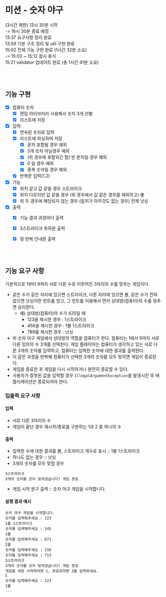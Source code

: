 # 미션 - 숫자 야구
(3시간 제한)
13시 30분 시작 <br>
-> 16시 30분 종료 예정 <br>
13:37 요구사항 정리 완료 <br>
13:59 기본 구조 정리 및 util 구현 완료 <br>
15:02 전체 기능 구현 완료 (1시간 32분 소요)<br>
-> 15:02 ~ 15:12 잠시 휴식 <br>
15:21 validator 업데이트 완료 (총 1시간 41분 소요) <br>

<br><br>
## 기능 구현
- [X] 컴퓨터 숫자
    - [X] 랜덤 라이브러리 사용해서 숫자 3개 선별
    - [X] 리스트에 저장
- [X] 입력
    - [X] 연속된 숫자로 입력
    - [X] 리스트에 파싱하여 저장
        - [X] 문자 포함될 경우 예외
        - [X] 3개 숫자 아닐경우 예외
        - [X] (위 경우에 포함되긴 함) 빈 문자일 경우 예외
        - [X] 0 일 경우 예외
        - [X] 중복 숫자일 경우 예외
    - [X] 반복문 입력(1,2)
- [X] 기능
    - [X] 위치 같고 값 같을 경우 스트라이크
    - [X] 위치 다르지만 값 같을 경우 (위 경우에서 값 같은 경우를 제외하고) 볼
    - [X] 위 두 경우에 해당되지 않는 경우 (일치가 아무것도 없는 경우) 전체 낫싱
- [X] 출력
    - [X] 기능 결과 과정마다 출력
    - [X] 3스트라이크 축하문 출력 
    - [X] 및 반복 안내문 출력


<br><br>
## 기능 요구 사항
기본적으로 1부터 9까지 서로 다른 수로 이루어진 3자리의 수를 맞추는 게임이다.
- 같은 수가 같은 자리에 있으면 스트라이크, 다른 자리에 있으면 볼, 같은 수가 전혀 없으면 낫싱이란 힌트를 얻고, 그 힌트를 이용해서 먼저 상대방(컴퓨터)의 수를 맞추면 승리한다.
    - 예) 상대방(컴퓨터)의 수가 425일 때
        - 123을 제시한 경우 : 1스트라이크
        - 456을 제시한 경우 : 1볼 1스트라이크
        - 789를 제시한 경우 : 낫싱
- 위 숫자 야구 게임에서 상대방의 역할을 컴퓨터가 한다. 컴퓨터는 1에서 9까지 서로 다른 임의의 수 3개를 선택한다. 게임 플레이어는 컴퓨터가 생각하고 있는 서로 다른 3개의 숫자를 입력하고, 컴퓨터는 입력한 숫자에 대한
  결과를 출력한다.
- 이 같은 과정을 반복해 컴퓨터가 선택한 3개의 숫자를 모두 맞히면 게임이 종료된다.
- 게임을 종료한 후 게임을 다시 시작하거나 완전히 종료할 수 있다.
- 사용자가 잘못된 값을 입력할 경우 `IllegalArgumentException`을 발생시킨 후 애플리케이션은 종료되어야 한다.

### 입출력 요구 사항
#### 입력
- 서로 다른 3자리의 수
- 게임이 끝난 경우 재시작/종료를 구분하는 1과 2 중 하나의 수
#### 출력
- 입력한 수에 대한 결과를 볼, 스트라이크 개수로 표시  :: 1볼 1스트라이크
- 하나도 없는 경우 :: 낫싱
- 3개의 숫자를 모두 맞힐 경우
```
3스트라이크
3개의 숫자를 모두 맞히셨습니다! 게임 종료
```
- 게임 시작 문구 출력 :: 숫자 야구 게임을 시작합니다.

#### 실행 결과 예시
```
숫자 야구 게임을 시작합니다.
숫자를 입력해주세요 : 123
1볼 1스트라이크
숫자를 입력해주세요 : 145
1볼
숫자를 입력해주세요 : 671
2볼
숫자를 입력해주세요 : 216
숫자를 입력해주세요 : 713
3스트라이크
3개의 숫자를 모두 맞히셨습니다! 게임 종료
게임을 새로 시작하려면 1, 종료하려면 2를 입력하세요.
1
숫자를 입력해주세요 : 123
1볼
...
```